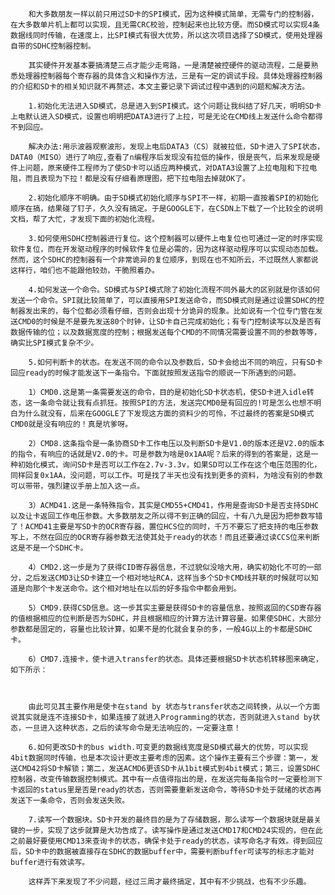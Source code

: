 
        和大多数朋友一样以前只用过SD卡的SPI模式，因为这种模式简单，无需专门的控制器，在大多数单片机上都可以实现，且无需CRC校验，控制起来也比较方便。而SD模式可以实现4条数据线同时传输，在速度上，比SPI模式有很大优势，所以这次项目选择了SD模式，使用处理器自带的SDHC控制器控制。

        其实硬件开发基本要搞清楚三点才能少走弯路，一是清楚被控硬件的驱动流程，二是要熟悉处理器控制器每个寄存器的具体含义和操作方法，三是有一定的调试手段。具体处理器控制器的介绍和SD卡的相关知识就不再赘述，本文主要记录下调试过程中遇到的问题和解决方法。

        1.初始化无法进入SD模式，总是进入到SPI模式。这个问题让我纠结了好几天，明明SD卡上电默认进入SD模式，设置也明明把DATA3进行了上拉，可是无论在CMD线上发送什么命令都得不到回应。

        解决办法:用示波器观察波形，发现上电后DATA3（CS）就被拉低，SD卡进入了SPI状态，DATA0（MISO）进行了响应,查看了n编程序后发现没有拉低的操作，很是丧气，后来发现是硬件上问题，原来硬件工程师为了使SD卡可以适应两种模式，对DATA3设置了上拉电阻和下拉电阻，而且表现为下拉！都是没有仔细看原理图，把下拉电阻去掉就OK了。

        2.初始化顺序不明确。由于SD模式初始化顺序与SPI不一样，初期一直按着SPI的初始化顺序在搞，结果碰了钉子，久久没有搞定。于是GOOGLE下，在CSDN上下载了一个比较全的说明文档，帮了大忙，才发现下面的初始化流程。

        3.如何使用SDHC控制器进行复位。这个控制器可以硬件上电复位也可通过一定的时序实现软件复位，而在开发驱动程序的时候软件复位是必需的，因为这样驱动程序可以实现动态加载。然而，这个SDHC的控制器有一个非常诡异的复位顺序，到现在也不知所云，不过既然人家都说这样行，咱们也不能跟他较劲，干脆照着办。

        4.如何发送一个命令。SD模式与SPI模式除了初始化流程不同外最大的区别就是你该如何发送一个命令。SPI就比较简单了，可以直接用SPI发送命令，而SD模式则是通过设置SDHC的控制器发出来的，每个位都必须看仔细，否则会出现十分诡异的现象。比如说有一个位专门管在发送CMD0的时候是不是要先发送80个时钟，让SD卡自己完成初始化；有专门控制读写以及是否有数据传输的位；以及数据宽度的控制；根据发送每个CMD的不同情况需要设置不同的参数等等，确实比SPI模式复杂不少。

        5.如何判断卡的状态。在发送不同的命令以及参数后，SD卡会给出不同的响应，只有SD卡回应ready的时候才能发送下一条指令。下面就按照发送指令的顺说一下所遇到的问题。

        1）CMD0.这是第一条需要发送的命令，目的是初始化SD卡状态机，使SD卡进入idle转态，这一条命令就让我有点抓狂。按照SPI的方法，发送完CMD0是有回应的!可是怎么也想不明白为什么就没有，后来在GOOGLE了下发现这方面的资料少的可怜，不过最终的答案是SD模式CMD0就是没有响应的！真是坑爹呀。

        2）CMD8.这条指令是一条协商SD卡工作电压以及判断SD卡是V1.0的版本还是V2.0的版本的指令，有响应的话就是V2.0的卡。可是参数为啥是0x1AA呢？后来的得到的答案是，这是一种初始化模式，询问SD卡是否可以工作在2.7v-3.3v，如果SD可以工作在这个电压范围的化，同样回复0x1AA，没问题，可以工作。可是找了半天也没有找到更多的资料，为啥没有别的参数可以带带，强烈建议手册上加入这一点。

        3）ACMD41.这是一条特殊指令，其实是CMD55+CMD41，作用是查询SD卡是否支持SDHC以及让卡返回工作电压参数。大多数朋友之所以得不到正确的回应，十有八九是因为把参数写错了！ACMD41主要是写SD卡的OCR寄存器，置位HCS位的同时，千万不要忘了把支持的电压参数写上，不然在回应的OCR寄存器参数无法使其处于ready的状态！而且还要通过读CCS位来判断这是不是一个SDHC卡。

        4）CMD2.这一步是为了获得CID寄存器信息，不过貌似没啥大用，确实初始化不可的一部分，之后发送CMD3让SD卡建立一个相对地址RCA，这样当多个SD卡CMD线并联的时候就可以知道是向那个卡发送命令。这个相对地址在以后的好多指令中都会用到。

        5）CMD9.获得CSD信息。这一步其实主要是获得SD卡的容量信息，按照返回的CSD寄存器的值根据相应的位判断是否为SDHC，并且根据相应的计算方法计算容量。如果使SDHC，大部分参数都是固定的，容量也比较计算，如果不是的化就会复杂的多，一般4G以上的卡都是SDHC卡。

        6）CMD7.连接卡，使卡进入transfer的状态。具体还要根据SD卡状态机转移图来确定，如下所示：

        

		由此可见其主要作用是使卡在stand by 状态与transfer状态之间转换，从以一个方面说其实就是连不连接SD卡，如果连接了就进入Programming的状态，否则就进入stand by状态，一旦进入这种状态，之后的读写命令是无法响应的，一定要注意！

        6.如何更改SD卡的bus width.可变更的数据线宽度是SD模式最大的优势，可以实现4bit数据同时传输，也是本次设计更改主要考虑的因素。这个操作主要有三个步骤：第一，发送CMD42将SD卡解锁；第二，发送ACMD6更该SD卡从1bit模式到4bit模式；第三，设置SDHC控制器，改变传输数据控制模式。其中有一点值得指出的是，在发送完每条指令时一定要检测下卡返回的status里是否是ready的状态，否则需要重新发送命令，等待SD卡处于就绪的状态再发送下一条命令，否则会发送失败。

        7.读写一个数据块。SD卡开发的最终目的是为了存储数据，那么读写一个数据块就是最关键的一步，实现了这步就算是大功告成了。读写操作是通过发送CMD17和CMD24实现的，但在此之前最好要使用CMD13来查询卡的状态，确保卡处于ready的状态，读写命名才有效。得到回应后，SD卡中的数据被直接存在SDHC的数据buffer中，需要判断buffer可读写的标志才能对buffer进行有效读写。

        这样弄下来发现了不少问题，经过三周才最终搞定，其中有不少挑战，也有不少乐趣。
